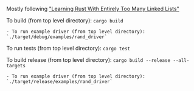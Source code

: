Mostly following ["Learning Rust With Entirely Too Many Linked Lists"](https://rust-unofficial.github.io/too-many-lists/index.html)

To build (from top level directory): `cargo build`

    - To run example driver (from top level directory): `./target/debug/examples/rand_driver`

To run tests (from top level directory): `cargo test`

To build release (from top level directory): `cargo build --release --all-targets`

    - To run example driver (from top level directory): `./target/release/examples/rand_driver`
